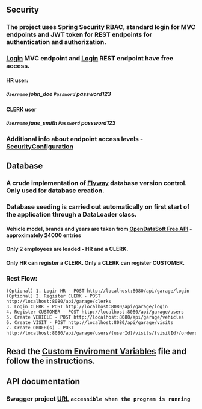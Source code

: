 ## Security
### The project uses Spring Security RBAC, standard login for MVC endpoints and JWT token for REST endpoints for authentication and authorization.
### [Login](http://localhost:8080/garage/login.html) MVC endpoint and [Login](http://localhost:8080/garage/login) REST endpoint have free access.
#### **HR user**:
##### `Username` _john_doe_ `Password` _password123_
#### **CLERK user**
##### `Username` _jane_smith_ `Password` _password123_
### Additional info about endpoint access levels - [SecurityConfiguration](https://github.com/A60-Team3/SmartGarage/blob/main/src/main/java/org/example/smartgarage/security/SecurityConfiguration.java)
## Database
### A crude implementation of [Flyway](https://flywaydb.org/) database version control. Only used for database creation.
### Database seeding is carried out automatically on first start of the application through a DataLoader class. 
#### Vehicle model, brands and years are taken from [OpenDataSoft Free API](https://public.opendatasoft.com/explore/dataset/all-vehicles-model/information/) - approximately 24000 entries
#### Only 2 employees are loaded - HR and a CLERK. 
#### Only HR can register a CLERK. Only a CLERK can register CUSTOMER.
### Rest Flow:
    (Optional) 1. Login HR - POST http://localhost:8080/api/garage/login
    (Optional) 2. Register CLERK - POST http://localhost:8080/api/garage/clerks
    3. Login CLERK - POST http://localhost:8080/api/garage/login
    4. Register CUSTOMER - POST http://localhost:8080/api/garage/users
    5. Create VEHICLE - POST http://localhost:8080/api/garage/vehicles
    6. Create VISIT - POST http://localhost:8080/api/garage/visits
    7. Create ORDER(s) - POST http://localhost:8080/api/garage/users/{userId}/visits/{visitId}/orders"
## Read the [Custom Enviroment Variables](https://github.com/A60-Team3/SmartGarage/blob/main/.env.local) file and follow the instructions.
## API documentation
### Swagger project [URL](http://localhost:8080/swagger-ui/swagger-ui/index.html#/) `accessible when the program is running`